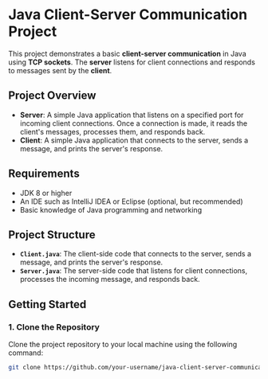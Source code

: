 # Java Client-Server Communication Project

This project demonstrates a basic **client-server communication** in Java using **TCP sockets**. The **server** listens for client connections and responds to messages sent by the **client**.

## Project Overview

- **Server**: A simple Java application that listens on a specified port for incoming client connections. Once a connection is made, it reads the client's messages, processes them, and responds back.
- **Client**: A simple Java application that connects to the server, sends a message, and prints the server's response.

## Requirements

- JDK 8 or higher
- An IDE such as IntelliJ IDEA or Eclipse (optional, but recommended)
- Basic knowledge of Java programming and networking

## Project Structure

- **`Client.java`**: The client-side code that connects to the server, sends a message, and prints the server's response.
- **`Server.java`**: The server-side code that listens for client connections, processes the incoming message, and responds back.

## Getting Started

### 1. Clone the Repository

Clone the project repository to your local machine using the following command:

```bash
git clone https://github.com/your-username/java-client-server-communication.git
